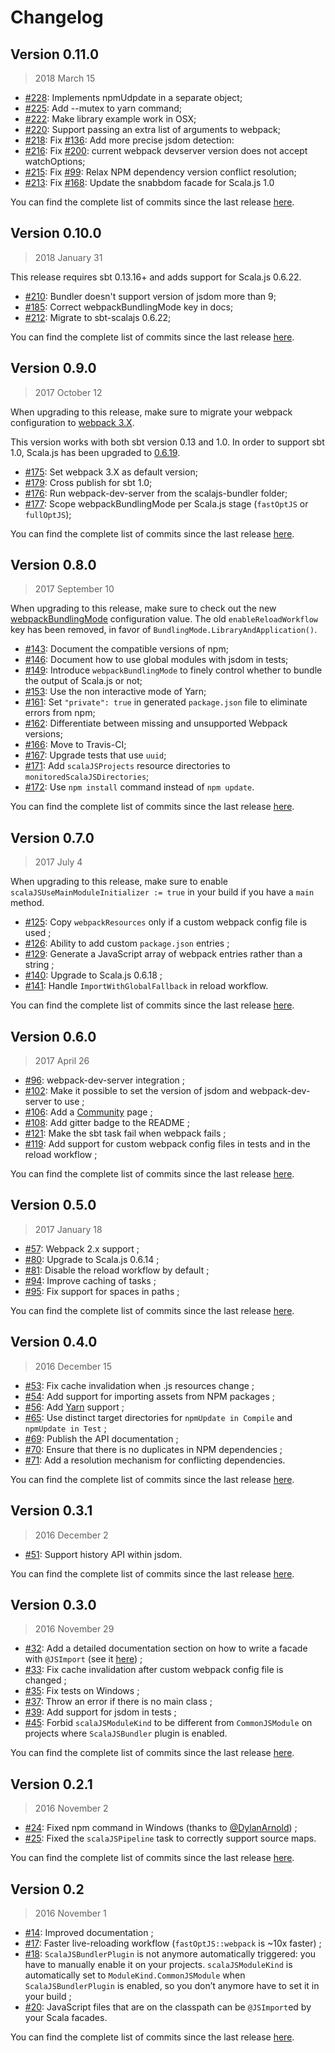 # Changelog

## Version 0.11.0

> 2018 March 15

- [#228](https://github.com/scalacenter/scalajs-bundler/pull/228): Implements npmUdpdate in a separate object;
- [#225](https://github.com/scalacenter/scalajs-bundler/pull/225): Add --mutex to yarn command;
- [#222](https://github.com/scalacenter/scalajs-bundler/pull/222): Make library example work in OSX;
- [#220](https://github.com/scalacenter/scalajs-bundler/pull/220): Support passing an extra list of arguments to webpack;
- [#218](https://github.com/scalacenter/scalajs-bundler/pull/218): Fix [#136](https://github.com/scalacenter/scalajs-bundler/issues/136): Add more precise jsdom detection:
- [#216](https://github.com/scalacenter/scalajs-bundler/pull/216): Fix [#200](https://github.com/scalacenter/scalajs-bundler/issues/200): current webpack devserver version does not accept watchOptions;
- [#215](https://github.com/scalacenter/scalajs-bundler/pull/215): Fix [#99](https://github.com/scalacenter/scalajs-bundler/issues/99): Relax NPM dependency version conflict resolution;
- [#213](https://github.com/scalacenter/scalajs-bundler/pull/213): Fix [#168](https://github.com/scalacenter/scalajs-bundler/issues/168): Update the snabbdom facade for Scala.js 1.0

You can find the complete list of commits since the last release
[here](https://github.com/scalacenter/scalajs-bundler/compare/v0.10.0...v0.11.0).

## Version 0.10.0

> 2018 January 31

This release requires sbt 0.13.16+ and adds support for Scala.js 0.6.22.

- [#210](https://github.com/scalacenter/scalajs-bundler/pull/210): Bundler doesn't support version of jsdom more than 9;
- [#185](https://github.com/scalacenter/scalajs-bundler/pull/185): Correct webpackBundlingMode key in docs;
- [#212](https://github.com/scalacenter/scalajs-bundler/pull/212): Migrate to sbt-scalajs 0.6.22;

You can find the complete list of commits since the last release
[here](https://github.com/scalacenter/scalajs-bundler/compare/v0.9.0...v0.10.0).

## Version 0.9.0

> 2017 October 12

When upgrading to this release, make sure to migrate your webpack configuration to [webpack 3.X](https://webpack.js.org/guides/migrating/).

This version works with both sbt version 0.13 and 1.0. In order to support sbt 1.0,
Scala.js has been upgraded to [0.6.19](https://www.scala-js.org/news/2017/07/29/announcing-scalajs-0.6.19/).

- [#175](https://github.com/scalacenter/scalajs-bundler/pull/175): Set webpack 3.X as default version;
- [#179](https://github.com/scalacenter/scalajs-bundler/pull/179): Cross publish for sbt 1.0;
- [#176](https://github.com/scalacenter/scalajs-bundler/pull/176): Run webpack-dev-server from the scalajs-bundler folder;
- [#177](https://github.com/scalacenter/scalajs-bundler/pull/176): Scope webpackBundlingMode per Scala.js stage (`fastOptJS` or `fullOptJS`);

You can find the complete list of commits since the last release
[here](https://github.com/scalacenter/scalajs-bundler/compare/v0.8.0...v0.9.0).

## Version 0.8.0

> 2017 September 10

When upgrading to this release, make sure to check out the new [webpackBundlingMode](reference.md#bundling-mode) 
configuration value. The old `enableReloadWorkflow` key has been removed, in favor 
of `BundlingMode.LibraryAndApplication()`.

- [#143](https://github.com/scalacenter/scalajs-bundler/pull/143): Document the compatible versions of npm;
- [#146](https://github.com/scalacenter/scalajs-bundler/pull/146): Document how to use global modules with jsdom in tests;
- [#149](https://github.com/scalacenter/scalajs-bundler/pull/149): Introduce `webpackBundlingMode` to finely control whether to bundle the output of Scala.js or not;
- [#153](https://github.com/scalacenter/scalajs-bundler/pull/153): Use the non interactive mode of Yarn;
- [#161](https://github.com/scalacenter/scalajs-bundler/pull/161): Set `"private": true` in generated `package.json` file to eliminate errors from npm;
- [#162](https://github.com/scalacenter/scalajs-bundler/pull/162): Differentiate between missing and unsupported Webpack versions;
- [#166](https://github.com/scalacenter/scalajs-bundler/pull/166): Move to Travis-CI;
- [#167](https://github.com/scalacenter/scalajs-bundler/pull/167): Upgrade tests that use `uuid`;
- [#171](https://github.com/scalacenter/scalajs-bundler/pull/171): Add `scalaJSProjects` resource directories to `monitoredScalaJSDirectories`;
- [#172](https://github.com/scalacenter/scalajs-bundler/pull/172): Use `npm install` command instead of `npm update`.

You can find the complete list of commits since the last release
[here](https://github.com/scalacenter/scalajs-bundler/compare/v0.7.0...v0.8.0).

## Version 0.7.0

> 2017 July 4

When upgrading to this release, make sure to enable `scalaJSUseMainModuleInitializer := true` in your build if you have a `main` method.

- [#125](https://github.com/scalacenter/scalajs-bundler/pull/125): Copy `webpackResources` only if a custom webpack config file is used ;
- [#126](https://github.com/scalacenter/scalajs-bundler/pull/126): Ability to add custom `package.json` entries ;
- [#129](https://github.com/scalacenter/scalajs-bundler/pull/129): Generate a JavaScript array of webpack entries rather than a string ;
- [#140](https://github.com/scalacenter/scalajs-bundler/pull/140): Upgrade to Scala.js 0.6.18 ;
- [#141](https://github.com/scalacenter/scalajs-bundler/pull/141): Handle `ImportWithGlobalFallback` in reload workflow.

You can find the complete list of commits since the last release
[here](https://github.com/scalacenter/scalajs-bundler/compare/v0.6.0...v0.7.0).

## Version 0.6.0

> 2017 April 26

- [#96](https://github.com/scalacenter/scalajs-bundler/pull/96): webpack-dev-server integration ;
- [#102](https://github.com/scalacenter/scalajs-bundler/pull/102): Make it possible to set the version of jsdom and webpack-dev-server to use ;
- [#106](https://github.com/scalacenter/scalajs-bundler/pull/106): Add a [Community](community.md) page ;
- [#108](https://github.com/scalacenter/scalajs-bundler/pull/108): Add gitter badge to the README ;
- [#121](https://github.com/scalacenter/scalajs-bundler/pull/121): Make the sbt task fail when webpack fails ;
- [#119](https://github.com/scalacenter/scalajs-bundler/pull/119): Add support for custom webpack config files in tests and in the reload workflow ;

You can find the complete list of commits since the last release
[here](https://github.com/scalacenter/scalajs-bundler/compare/v0.5.0...v0.6.0).

## Version 0.5.0

> 2017 January 18

- [#57](https://github.com/scalacenter/scalajs-bundler/pull/57): Webpack 2.x support ;
- [#80](https://github.com/scalacenter/scalajs-bundler/pull/80): Upgrade to Scala.js 0.6.14 ;
- [#81](https://github.com/scalacenter/scalajs-bundler/pull/81): Disable the reload workflow by default ;
- [#94](https://github.com/scalacenter/scalajs-bundler/pull/94): Improve caching of tasks ;
- [#95](https://github.com/scalacenter/scalajs-bundler/pull/95): Fix support for spaces in paths ;

You can find the complete list of commits since the last release
[here](https://github.com/scalacenter/scalajs-bundler/compare/v0.4.0...v0.5.0).

## Version 0.4.0

> 2016 December 15

- [#53](https://github.com/scalacenter/scalajs-bundler/pull/53): Fix cache invalidation when .js resources change ;
- [#54](https://github.com/scalacenter/scalajs-bundler/pull/54): Add support for importing assets from NPM packages ;
- [#56](https://github.com/scalacenter/scalajs-bundler/pull/56): Add [Yarn](https://yarnpkg.com/) support ;
- [#65](https://github.com/scalacenter/scalajs-bundler/pull/65): Use distinct target directories for `npmUpdate in Compile` and `npmUpdate in Test` ;
- [#69](https://github.com/scalacenter/scalajs-bundler/pull/69): Publish the API documentation ;
- [#70](https://github.com/scalacenter/scalajs-bundler/pull/70): Ensure that there is no duplicates in NPM dependencies ;
- [#71](https://github.com/scalacenter/scalajs-bundler/pull/71): Add a resolution mechanism for conflicting dependencies.

You can find the complete list of commits since the last release
[here](https://github.com/scalacenter/scalajs-bundler/compare/v0.3.1...v0.4.0).

## Version 0.3.1

> 2016 December 2

- [#51](https://github.com/scalacenter/scalajs-bundler/pull/51): Support history API within jsdom.

You can find the complete list of commits since the last release
[here](https://github.com/scalacenter/scalajs-bundler/compare/v0.3.0...v0.3.1).

## Version 0.3.0

> 2016 November 29

- [#32](https://github.com/scalacenter/scalajs-bundler/pull/32): Add a detailed documentation
section on how to write a facade with `@JSImport` (see it [here](cookbook.md#facade)) ;
- [#33](https://github.com/scalacenter/scalajs-bundler/pull/33): Fix cache invalidation
  after custom webpack config file is changed ;
- [#35](https://github.com/scalacenter/scalajs-bundler/pull/35): Fix tests on Windows ;
- [#37](https://github.com/scalacenter/scalajs-bundler/pull/37): Throw an error if there is no main class ;
- [#39](https://github.com/scalacenter/scalajs-bundler/pull/39): Add support for jsdom in tests ;
- [#45](https://github.com/scalacenter/scalajs-bundler/pull/45): Forbid `scalaJSModuleKind`
  to be different from `CommonJSModule` on projects where `ScalaJSBundler` plugin is enabled.

You can find the complete list of commits since the last release
[here](https://github.com/scalacenter/scalajs-bundler/compare/v0.2.1...v0.3.0).

## Version 0.2.1

> 2016 November 2

- [#24](https://github.com/scalacenter/scalajs-bundler/pull/24): Fixed npm command in Windows (thanks
  to [@DylanArnold](https://github.com/DylanArnold)) ;
- [#25](https://github.com/scalacenter/scalajs-bundler/pull/25): Fixed the `scalaJSPipeline` task
  to correctly support source maps.

You can find the complete list of commits since the last release
[here](https://github.com/scalacenter/scalajs-bundler/compare/v0.2...v0.2.1).

## Version 0.2

> 2016 November 1

- [#14](https://github.com/scalacenter/scalajs-bundler/pull/14): Improved documentation ;
- [#17](https://github.com/scalacenter/scalajs-bundler/pull/17): Faster live-reloading workflow
  (`fastOptJS::webpack` is ~10x faster) ;
- [#18](https://github.com/scalacenter/scalajs-bundler/pull/18): `ScalaJSBundlerPlugin` is not
  anymore automatically triggered: you have to manually enable it on your projects.
  `scalaJSModuleKind` is automatically set to `ModuleKind.CommonJSModule` when `ScalaJSBundlerPlugin`
  is enabled, so you don’t anymore have to set it in your build ;
- [#20](https://github.com/scalacenter/scalajs-bundler/pull/20): JavaScript files that are on
  the classpath can be `@JSImport`ed by your Scala facades.

You can find the complete list of commits since the last release
[here](https://github.com/scalacenter/scalajs-bundler/compare/v0.1...v0.2).
